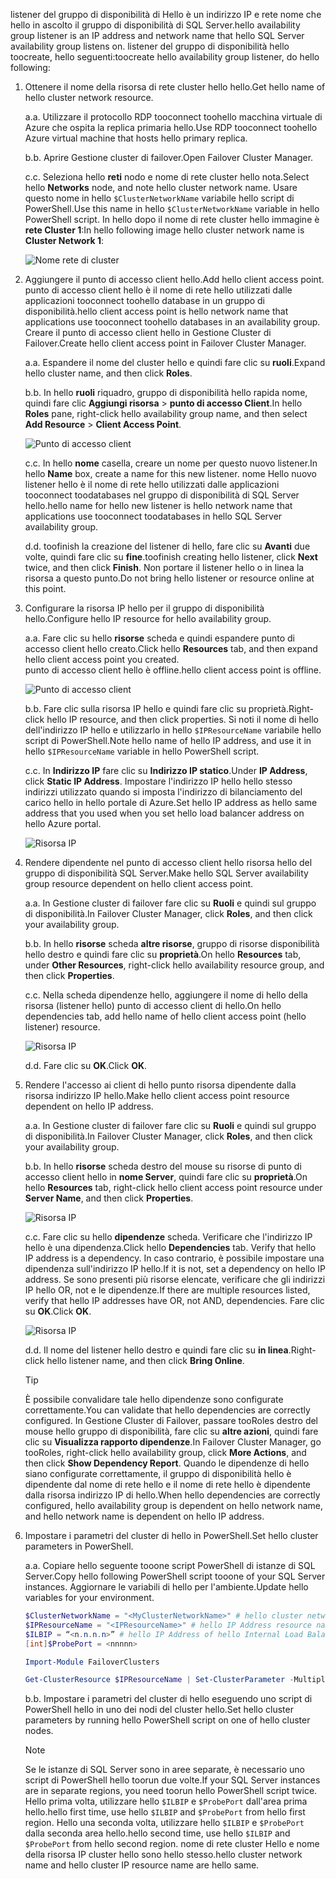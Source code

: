 <span data-ttu-id="be2bf-101">listener del gruppo di disponibilità di Hello è un indirizzo IP e rete nome che hello in ascolto il gruppo di disponibilità di SQL Server.</span><span class="sxs-lookup"><span data-stu-id="be2bf-101">hello availability group listener is an IP address and network name that hello SQL Server availability group listens on.</span></span> <span data-ttu-id="be2bf-102">listener del gruppo di disponibilità hello toocreate, hello seguenti:</span><span class="sxs-lookup"><span data-stu-id="be2bf-102">toocreate hello availability group listener, do hello following:</span></span>

1. <span data-ttu-id="be2bf-103"><a name="getnet"></a>Ottenere il nome della risorsa di rete cluster hello hello.</span><span class="sxs-lookup"><span data-stu-id="be2bf-103"><a name="getnet"></a>Get hello name of hello cluster network resource.</span></span>

    <span data-ttu-id="be2bf-104">a.</span><span class="sxs-lookup"><span data-stu-id="be2bf-104">a.</span></span> <span data-ttu-id="be2bf-105">Utilizzare il protocollo RDP tooconnect toohello macchina virtuale di Azure che ospita la replica primaria hello.</span><span class="sxs-lookup"><span data-stu-id="be2bf-105">Use RDP tooconnect toohello Azure virtual machine that hosts hello primary replica.</span></span> 

    <span data-ttu-id="be2bf-106">b.</span><span class="sxs-lookup"><span data-stu-id="be2bf-106">b.</span></span> <span data-ttu-id="be2bf-107">Aprire Gestione cluster di failover.</span><span class="sxs-lookup"><span data-stu-id="be2bf-107">Open Failover Cluster Manager.</span></span>

    <span data-ttu-id="be2bf-108">c.</span><span class="sxs-lookup"><span data-stu-id="be2bf-108">c.</span></span> <span data-ttu-id="be2bf-109">Seleziona hello **reti** nodo e nome di rete cluster hello nota.</span><span class="sxs-lookup"><span data-stu-id="be2bf-109">Select hello **Networks** node, and note hello cluster network name.</span></span> <span data-ttu-id="be2bf-110">Usare questo nome in hello `$ClusterNetworkName` variabile hello script di PowerShell.</span><span class="sxs-lookup"><span data-stu-id="be2bf-110">Use this name in hello `$ClusterNetworkName` variable in hello PowerShell script.</span></span> <span data-ttu-id="be2bf-111">In hello dopo il nome di rete cluster hello immagine è **rete Cluster 1**:</span><span class="sxs-lookup"><span data-stu-id="be2bf-111">In hello following image hello cluster network name is **Cluster Network 1**:</span></span>

   ![Nome rete di cluster](./media/virtual-machines-ag-listener-configure/90-clusternetworkname.png)

2. <span data-ttu-id="be2bf-113"><a name="addcap"></a>Aggiungere il punto di accesso client hello.</span><span class="sxs-lookup"><span data-stu-id="be2bf-113"><a name="addcap"></a>Add hello client access point.</span></span>  
    <span data-ttu-id="be2bf-114">punto di accesso client hello è il nome di rete hello utilizzati dalle applicazioni tooconnect toohello database in un gruppo di disponibilità.</span><span class="sxs-lookup"><span data-stu-id="be2bf-114">hello client access point is hello network name that applications use tooconnect toohello databases in an availability group.</span></span> <span data-ttu-id="be2bf-115">Creare il punto di accesso client hello in Gestione Cluster di Failover.</span><span class="sxs-lookup"><span data-stu-id="be2bf-115">Create hello client access point in Failover Cluster Manager.</span></span>

    <span data-ttu-id="be2bf-116">a.</span><span class="sxs-lookup"><span data-stu-id="be2bf-116">a.</span></span> <span data-ttu-id="be2bf-117">Espandere il nome del cluster hello e quindi fare clic su **ruoli**.</span><span class="sxs-lookup"><span data-stu-id="be2bf-117">Expand hello cluster name, and then click **Roles**.</span></span>

    <span data-ttu-id="be2bf-118">b.</span><span class="sxs-lookup"><span data-stu-id="be2bf-118">b.</span></span> <span data-ttu-id="be2bf-119">In hello **ruoli** riquadro, gruppo di disponibilità hello rapida nome, quindi fare clic **Aggiungi risorsa** > **punto di accesso Client**.</span><span class="sxs-lookup"><span data-stu-id="be2bf-119">In hello **Roles** pane, right-click hello availability group name, and then select **Add Resource** > **Client Access Point**.</span></span>

   ![Punto di accesso client](./media/virtual-machines-ag-listener-configure/92-addclientaccesspoint.png)

    <span data-ttu-id="be2bf-121">c.</span><span class="sxs-lookup"><span data-stu-id="be2bf-121">c.</span></span> <span data-ttu-id="be2bf-122">In hello **nome** casella, creare un nome per questo nuovo listener.</span><span class="sxs-lookup"><span data-stu-id="be2bf-122">In hello **Name** box, create a name for this new listener.</span></span> 
   <span data-ttu-id="be2bf-123">nome Hello nuovo listener hello è il nome di rete hello utilizzati dalle applicazioni tooconnect toodatabases nel gruppo di disponibilità di SQL Server hello.</span><span class="sxs-lookup"><span data-stu-id="be2bf-123">hello name for hello new listener is hello network name that applications use tooconnect toodatabases in hello SQL Server availability group.</span></span>
   
    <span data-ttu-id="be2bf-124">d.</span><span class="sxs-lookup"><span data-stu-id="be2bf-124">d.</span></span> <span data-ttu-id="be2bf-125">toofinish la creazione del listener di hello, fare clic su **Avanti** due volte, quindi fare clic su **fine**.</span><span class="sxs-lookup"><span data-stu-id="be2bf-125">toofinish creating hello listener, click **Next** twice, and then click **Finish**.</span></span> <span data-ttu-id="be2bf-126">Non portare il listener hello o in linea la risorsa a questo punto.</span><span class="sxs-lookup"><span data-stu-id="be2bf-126">Do not bring hello listener or resource online at this point.</span></span>

3. <span data-ttu-id="be2bf-127"><a name="congroup"></a>Configurare la risorsa IP hello per il gruppo di disponibilità hello.</span><span class="sxs-lookup"><span data-stu-id="be2bf-127"><a name="congroup"></a>Configure hello IP resource for hello availability group.</span></span>

    <span data-ttu-id="be2bf-128">a.</span><span class="sxs-lookup"><span data-stu-id="be2bf-128">a.</span></span> <span data-ttu-id="be2bf-129">Fare clic su hello **risorse** scheda e quindi espandere punto di accesso client hello creato.</span><span class="sxs-lookup"><span data-stu-id="be2bf-129">Click hello **Resources** tab, and then expand hello client access point you created.</span></span>  
    <span data-ttu-id="be2bf-130">punto di accesso client hello è offline.</span><span class="sxs-lookup"><span data-stu-id="be2bf-130">hello client access point is offline.</span></span>

   ![Punto di accesso client](./media/virtual-machines-ag-listener-configure/94-newclientaccesspoint.png) 

    <span data-ttu-id="be2bf-132">b.</span><span class="sxs-lookup"><span data-stu-id="be2bf-132">b.</span></span> <span data-ttu-id="be2bf-133">Fare clic sulla risorsa IP hello e quindi fare clic su proprietà.</span><span class="sxs-lookup"><span data-stu-id="be2bf-133">Right-click hello IP resource, and then click properties.</span></span> <span data-ttu-id="be2bf-134">Si noti il nome di hello dell'indirizzo IP hello e utilizzarlo in hello `$IPResourceName` variabile hello script di PowerShell.</span><span class="sxs-lookup"><span data-stu-id="be2bf-134">Note hello name of hello IP address, and use it in hello `$IPResourceName` variable in hello PowerShell script.</span></span>

    <span data-ttu-id="be2bf-135">c.</span><span class="sxs-lookup"><span data-stu-id="be2bf-135">c.</span></span> <span data-ttu-id="be2bf-136">In **Indirizzo IP** fare clic su **Indirizzo IP statico**.</span><span class="sxs-lookup"><span data-stu-id="be2bf-136">Under **IP Address**, click **Static IP Address**.</span></span> <span data-ttu-id="be2bf-137">Impostare l'indirizzo IP hello hello stesso indirizzi utilizzato quando si imposta l'indirizzo di bilanciamento del carico hello in hello portale di Azure.</span><span class="sxs-lookup"><span data-stu-id="be2bf-137">Set hello IP address as hello same address that you used when you set hello load balancer address on hello Azure portal.</span></span>

   ![Risorsa IP](./media/virtual-machines-ag-listener-configure/96-ipresource.png) 

    <!-----------------------I don't see this option on server 2016
    1. Disable NetBIOS for this address and click **OK**. Repeat this step for each IP resource if your solution spans multiple Azure VNets. 
    ------------------------->

4. <span data-ttu-id="be2bf-139"><a name = "dependencyGroup"></a>Rendere dipendente nel punto di accesso client hello risorsa hello del gruppo di disponibilità SQL Server.</span><span class="sxs-lookup"><span data-stu-id="be2bf-139"><a name = "dependencyGroup"></a>Make hello SQL Server availability group resource dependent on hello client access point.</span></span>

    <span data-ttu-id="be2bf-140">a.</span><span class="sxs-lookup"><span data-stu-id="be2bf-140">a.</span></span> <span data-ttu-id="be2bf-141">In Gestione cluster di failover fare clic su **Ruoli** e quindi sul gruppo di disponibilità.</span><span class="sxs-lookup"><span data-stu-id="be2bf-141">In Failover Cluster Manager, click **Roles**, and then click your availability group.</span></span>

    <span data-ttu-id="be2bf-142">b.</span><span class="sxs-lookup"><span data-stu-id="be2bf-142">b.</span></span> <span data-ttu-id="be2bf-143">In hello **risorse** scheda **altre risorse**, gruppo di risorse disponibilità hello destro e quindi fare clic su **proprietà**.</span><span class="sxs-lookup"><span data-stu-id="be2bf-143">On hello **Resources** tab, under **Other Resources**, right-click hello availability resource group, and then click **Properties**.</span></span> 

    <span data-ttu-id="be2bf-144">c.</span><span class="sxs-lookup"><span data-stu-id="be2bf-144">c.</span></span> <span data-ttu-id="be2bf-145">Nella scheda dipendenze hello, aggiungere il nome di hello della risorsa (listener hello) punto di accesso client di hello.</span><span class="sxs-lookup"><span data-stu-id="be2bf-145">On hello dependencies tab, add hello name of hello client access point (hello listener) resource.</span></span>

   ![Risorsa IP](./media/virtual-machines-ag-listener-configure/97-propertiesdependencies.png) 

    <span data-ttu-id="be2bf-147">d.</span><span class="sxs-lookup"><span data-stu-id="be2bf-147">d.</span></span> <span data-ttu-id="be2bf-148">Fare clic su **OK**.</span><span class="sxs-lookup"><span data-stu-id="be2bf-148">Click **OK**.</span></span>

5. <span data-ttu-id="be2bf-149"><a name="listname"></a>Rendere l'accesso ai client di hello punto risorsa dipendente dalla risorsa indirizzo IP hello.</span><span class="sxs-lookup"><span data-stu-id="be2bf-149"><a name="listname"></a>Make hello client access point resource dependent on hello IP address.</span></span>

    <span data-ttu-id="be2bf-150">a.</span><span class="sxs-lookup"><span data-stu-id="be2bf-150">a.</span></span> <span data-ttu-id="be2bf-151">In Gestione cluster di failover fare clic su **Ruoli** e quindi sul gruppo di disponibilità.</span><span class="sxs-lookup"><span data-stu-id="be2bf-151">In Failover Cluster Manager, click **Roles**, and then click your availability group.</span></span> 

    <span data-ttu-id="be2bf-152">b.</span><span class="sxs-lookup"><span data-stu-id="be2bf-152">b.</span></span> <span data-ttu-id="be2bf-153">In hello **risorse** scheda destro del mouse su risorse di punto di accesso client hello in **nome Server**, quindi fare clic su **proprietà**.</span><span class="sxs-lookup"><span data-stu-id="be2bf-153">On hello **Resources** tab, right-click hello client access point resource under **Server Name**, and then click **Properties**.</span></span> 

   ![Risorsa IP](./media/virtual-machines-ag-listener-configure/98-dependencies.png) 

    <span data-ttu-id="be2bf-155">c.</span><span class="sxs-lookup"><span data-stu-id="be2bf-155">c.</span></span> <span data-ttu-id="be2bf-156">Fare clic su hello **dipendenze** scheda. Verificare che l'indirizzo IP hello è una dipendenza.</span><span class="sxs-lookup"><span data-stu-id="be2bf-156">Click hello **Dependencies** tab. Verify that hello IP address is a dependency.</span></span> <span data-ttu-id="be2bf-157">In caso contrario, è possibile impostare una dipendenza sull'indirizzo IP hello.</span><span class="sxs-lookup"><span data-stu-id="be2bf-157">If it is not, set a dependency on hello IP address.</span></span> <span data-ttu-id="be2bf-158">Se sono presenti più risorse elencate, verificare che gli indirizzi IP hello OR, not e le dipendenze.</span><span class="sxs-lookup"><span data-stu-id="be2bf-158">If there are multiple resources listed, verify that hello IP addresses have OR, not AND, dependencies.</span></span> <span data-ttu-id="be2bf-159">Fare clic su **OK**.</span><span class="sxs-lookup"><span data-stu-id="be2bf-159">Click **OK**.</span></span> 

   ![Risorsa IP](./media/virtual-machines-ag-listener-configure/98-propertiesdependencies.png) 

    <span data-ttu-id="be2bf-161">d.</span><span class="sxs-lookup"><span data-stu-id="be2bf-161">d.</span></span> <span data-ttu-id="be2bf-162">Il nome del listener hello destro e quindi fare clic su **in linea**.</span><span class="sxs-lookup"><span data-stu-id="be2bf-162">Right-click hello listener name, and then click **Bring Online**.</span></span> 

    >[!TIP]
    ><span data-ttu-id="be2bf-163">È possibile convalidare tale hello dipendenze sono configurate correttamente.</span><span class="sxs-lookup"><span data-stu-id="be2bf-163">You can validate that hello dependencies are correctly configured.</span></span> <span data-ttu-id="be2bf-164">In Gestione Cluster di Failover, passare tooRoles destro del mouse hello gruppo di disponibilità, fare clic su **altre azioni**, quindi fare clic su **Visualizza rapporto dipendenze**.</span><span class="sxs-lookup"><span data-stu-id="be2bf-164">In Failover Cluster Manager, go tooRoles, right-click hello availability group, click **More Actions**, and then click  **Show Dependency Report**.</span></span> <span data-ttu-id="be2bf-165">Quando le dipendenze di hello siano configurate correttamente, il gruppo di disponibilità hello è dipendente dal nome di rete hello e il nome di rete hello è dipendente dalla risorsa indirizzo IP di hello.</span><span class="sxs-lookup"><span data-stu-id="be2bf-165">When hello dependencies are correctly configured, hello availability group is dependent on hello network name, and hello network name is dependent on hello IP address.</span></span> 


6. <span data-ttu-id="be2bf-166"><a name="setparam"></a>Impostare i parametri del cluster di hello in PowerShell.</span><span class="sxs-lookup"><span data-stu-id="be2bf-166"><a name="setparam"></a>Set hello cluster parameters in PowerShell.</span></span>
    
    <span data-ttu-id="be2bf-167">a.</span><span class="sxs-lookup"><span data-stu-id="be2bf-167">a.</span></span> <span data-ttu-id="be2bf-168">Copiare hello seguente tooone script PowerShell di istanze di SQL Server.</span><span class="sxs-lookup"><span data-stu-id="be2bf-168">Copy hello following PowerShell script tooone of your SQL Server instances.</span></span> <span data-ttu-id="be2bf-169">Aggiornare le variabili di hello per l'ambiente.</span><span class="sxs-lookup"><span data-stu-id="be2bf-169">Update hello variables for your environment.</span></span>     
    
    ```PowerShell
    $ClusterNetworkName = "<MyClusterNetworkName>" # hello cluster network name (Use Get-ClusterNetwork on Windows Server 2012 of higher toofind hello name)
    $IPResourceName = "<IPResourceName>" # hello IP Address resource name
    $ILBIP = “<n.n.n.n>” # hello IP Address of hello Internal Load Balancer (ILB). This is hello static IP address for hello load balancer you configured in hello Azure portal.
    [int]$ProbePort = <nnnnn>
    
    Import-Module FailoverClusters
    
    Get-ClusterResource $IPResourceName | Set-ClusterParameter -Multiple @{"Address"="$ILBIP";"ProbePort"=$ProbePort;"SubnetMask"="255.255.255.255";"Network"="$ClusterNetworkName";"EnableDhcp"=0}
    ```

    <span data-ttu-id="be2bf-170">b.</span><span class="sxs-lookup"><span data-stu-id="be2bf-170">b.</span></span> <span data-ttu-id="be2bf-171">Impostare i parametri del cluster di hello eseguendo uno script di PowerShell hello in uno dei nodi del cluster hello.</span><span class="sxs-lookup"><span data-stu-id="be2bf-171">Set hello cluster parameters by running hello PowerShell script on one of hello cluster nodes.</span></span>  

    > [!NOTE]
    > <span data-ttu-id="be2bf-172">Se le istanze di SQL Server sono in aree separate, è necessario uno script di PowerShell hello toorun due volte.</span><span class="sxs-lookup"><span data-stu-id="be2bf-172">If your SQL Server instances are in separate regions, you need toorun hello PowerShell script twice.</span></span> <span data-ttu-id="be2bf-173">Hello prima volta, utilizzare hello `$ILBIP` e `$ProbePort` dall'area prima hello.</span><span class="sxs-lookup"><span data-stu-id="be2bf-173">hello first time, use hello `$ILBIP` and `$ProbePort` from hello first region.</span></span> <span data-ttu-id="be2bf-174">Hello una seconda volta, utilizzare hello `$ILBIP` e `$ProbePort` dalla seconda area hello.</span><span class="sxs-lookup"><span data-stu-id="be2bf-174">hello second time, use hello `$ILBIP` and `$ProbePort` from hello second region.</span></span> <span data-ttu-id="be2bf-175">nome di rete cluster Hello e nome della risorsa IP cluster hello sono hello stesso.</span><span class="sxs-lookup"><span data-stu-id="be2bf-175">hello cluster network name and hello cluster IP resource name are hello same.</span></span> 
